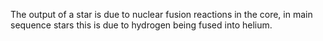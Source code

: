 The output of a star is due to nuclear fusion reactions in the core, in main sequence stars this is due to hydrogen being fused into helium.
